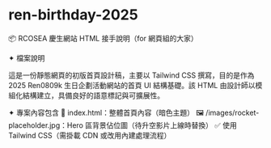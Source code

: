 # ren-birthday-2025

📦 RCOSEA 慶生網站 HTML 接手說明（for 網頁組的大家）

✦ 檔案說明

這是一份靜態網頁的初版首頁設計稿，主要以 Tailwind CSS 撰寫，目的是作為 2025 Ren0809k 生日企劃活動網站的首頁 UI 結構基礎。該 HTML 由設計師以模組化結構建立，具備良好的語意標記與可擴展性。

✦ 專案內容包含
📄 index.html：整體首頁內容（暗色主題）
🖼 /images/rocket-placeholder.jpg：Hero 區背景佔位圖（待升空影片上線時替換）
✅ 使用 Tailwind CSS（需掛載 CDN 或改用內建處理流程）
